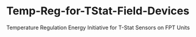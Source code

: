 # Temp-Reg-for-TStat-Field-Devices
Temperature Regulation Energy Initiative for T-Stat Sensors on FPT Units
